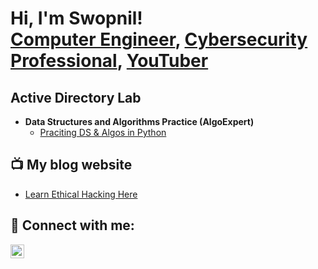<h1>Hi, I'm Swopnil! <br/><a href="https://github.com/joshmadakor1">Computer Engineer</a>, <a href="https://www.linkedin.com/in/joshmadakor/">Cybersecurity Professional</a>, <a href="https://www.youtube.com/c/joshmadakor">YouTuber</a></h1>

<h2>Active Directory Lab</h2>

- <b>Data Structures and Algorithms Practice (AlgoExpert)</b>
  - [Praciting DS & Algos in Python](https://github.com/joshmadakor1/Algorithms-Practice)


<h2>📺 My blog website</h2>

- [Learn Ethical Hacking Here](https://www.swopnilshakya.com.np)

<h2> 🤳 Connect with me:</h2>

[<img align="left" alt="Swopnil | LinkedIn" width="22px" src="https://www.linkedin.com/in/swopnil-shakya-981788146/" />][Linkedin]

[linkedin]: (https://www.linkedin.com/in/swopnil-shakya-981788146/)

<!--
**joshmadakor1/joshmadakor1** is a ✨ _special_ ✨ repository because its `README.md` (this file) appears on your GitHub profile.

Here are some ideas to get you started:

- 🔭 I’m currently working on ...
- 🌱 I’m currently learning ...
- 👯 I’m looking to collaborate on ...
- 🤔 I’m looking for help with ...
- 💬 Ask me about ...
- 📫 How to reach me: ...
- 😄 Pronouns: ...
- ⚡ Fun fact: ...
-->
